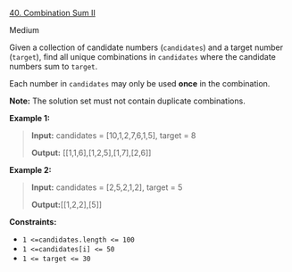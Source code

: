 [40\. Combination Sum II](https://leetcode.com/problems/combination-sum-ii/)

Medium

Given a collection of candidate numbers (`candidates`) and a target number (`target`), find all unique combinations in `candidates` where the candidate numbers sum to `target`.

Each number in `candidates` may only be used **once** in the combination.

**Note:** The solution set must not contain duplicate combinations.

**Example 1:**

<blockquote>
<strong>Input:</strong> candidates = [10,1,2,7,6,1,5], target = 8

<strong>Output:</strong> 
[[1,1,6],[1,2,5],[1,7],[2,6]]
</blockquote>


**Example 2:**

<blockquote>
<strong>Input:</strong> candidates = [2,5,2,1,2], target = 5

<strong>Output:</strong>[[1,2,2],[5]]
</blockquote>

**Constraints:**

-   `1 <=candidates.length <= 100`
-   `1 <=candidates[i] <= 50`
-   `1 <= target <= 30`